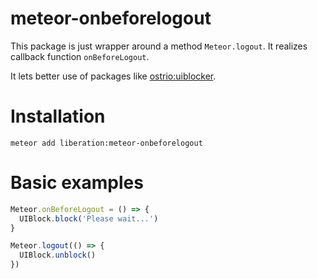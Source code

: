 # meteor-onbeforelogout

This package is just wrapper around a method `Meteor.logout`. It realizes callback function `onBeforeLogout`.

It lets better use of packages like [ostrio:uiblocker](https://atmospherejs.com/ostrio/uiblocker).

# Installation
```
meteor add liberation:meteor-onbeforelogout
```

# Basic examples

```js
Meteor.onBeforeLogout = () => {
  UIBlock.block('Please wait...')
}

Meteor.logout(() => {
  UIBlock.unblock()
})
```

